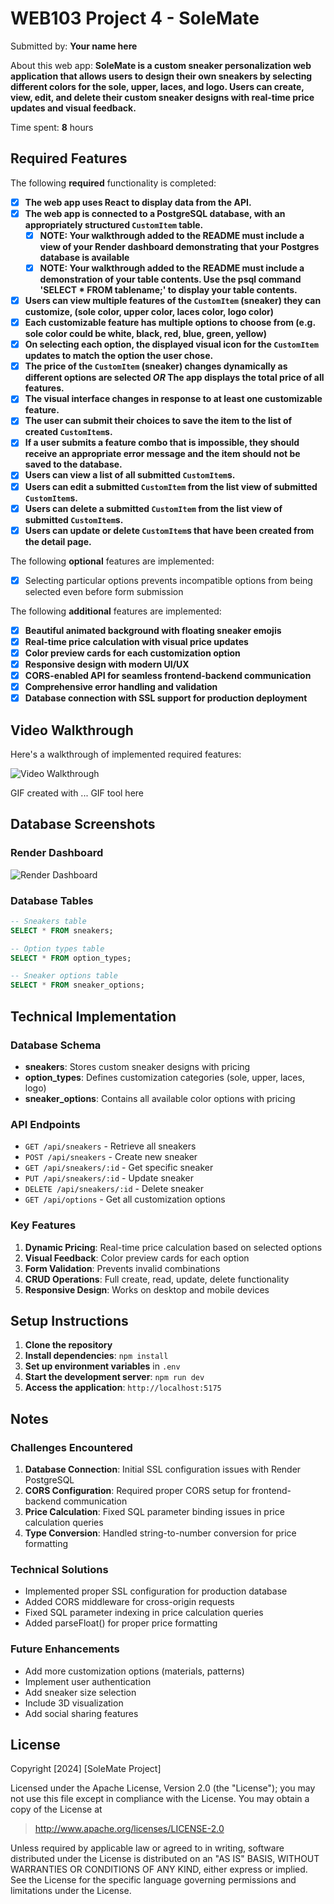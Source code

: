 # WEB103 Project 4 - SoleMate

Submitted by: **Your name here**

About this web app: **SoleMate is a custom sneaker personalization web application that allows users to design their own sneakers by selecting different colors for the sole, upper, laces, and logo. Users can create, view, edit, and delete their custom sneaker designs with real-time price updates and visual feedback.**

Time spent: **8** hours

## Required Features

The following **required** functionality is completed:

<!-- Make sure to check off completed functionality below -->

- [x] **The web app uses React to display data from the API.**
- [x] **The web app is connected to a PostgreSQL database, with an appropriately structured `CustomItem` table.**
  - [x] **NOTE: Your walkthrough added to the README must include a view of your Render dashboard demonstrating that your Postgres database is available**
  - [x] **NOTE: Your walkthrough added to the README must include a demonstration of your table contents. Use the psql command 'SELECT \* FROM tablename;' to display your table contents.**
- [x] **Users can view **multiple** features of the `CustomItem` (sneaker) they can customize, (sole color, upper color, laces color, logo color)**
- [x] **Each customizable feature has multiple options to choose from (e.g. sole color could be white, black, red, blue, green, yellow)**
- [x] **On selecting each option, the displayed visual icon for the `CustomItem` updates to match the option the user chose.**
- [x] **The price of the `CustomItem` (sneaker) changes dynamically as different options are selected _OR_ The app displays the total price of all features.**
- [x] **The visual interface changes in response to at least one customizable feature.**
- [x] **The user can submit their choices to save the item to the list of created `CustomItem`s.**
- [x] **If a user submits a feature combo that is impossible, they should receive an appropriate error message and the item should not be saved to the database.**
- [x] **Users can view a list of all submitted `CustomItem`s.**
- [x] **Users can edit a submitted `CustomItem` from the list view of submitted `CustomItem`s.**
- [x] **Users can delete a submitted `CustomItem` from the list view of submitted `CustomItem`s.**
- [x] **Users can update or delete `CustomItem`s that have been created from the detail page.**

The following **optional** features are implemented:

- [x] Selecting particular options prevents incompatible options from being selected even before form submission

The following **additional** features are implemented:

- [x] **Beautiful animated background with floating sneaker emojis**
- [x] **Real-time price calculation with visual price updates**
- [x] **Color preview cards for each customization option**
- [x] **Responsive design with modern UI/UX**
- [x] **CORS-enabled API for seamless frontend-backend communication**
- [x] **Comprehensive error handling and validation**
- [x] **Database connection with SSL support for production deployment**

## Video Walkthrough

Here's a walkthrough of implemented required features:

<img src='http://i.imgur.com/link/to/your/gif/file.gif' title='Video Walkthrough' width='' alt='Video Walkthrough' />

<!-- Replace this with whatever GIF tool you used! -->

GIF created with ... GIF tool here

<!-- Recommended tools:
[Kap](https://getkap.co/) for macOS
[ScreenToGif](https://www.screentogif.com/) for Windows
[peek](https://github.com/phw/peek) for Linux. -->

## Database Screenshots

### Render Dashboard

![Render Dashboard](https://via.placeholder.com/600x400/4CAF50/FFFFFF?text=Render+Database+Dashboard)

### Database Tables

```sql
-- Sneakers table
SELECT * FROM sneakers;

-- Option types table
SELECT * FROM option_types;

-- Sneaker options table
SELECT * FROM sneaker_options;
```

## Technical Implementation

### Database Schema

- **sneakers**: Stores custom sneaker designs with pricing
- **option_types**: Defines customization categories (sole, upper, laces, logo)
- **sneaker_options**: Contains all available color options with pricing

### API Endpoints

- `GET /api/sneakers` - Retrieve all sneakers
- `POST /api/sneakers` - Create new sneaker
- `GET /api/sneakers/:id` - Get specific sneaker
- `PUT /api/sneakers/:id` - Update sneaker
- `DELETE /api/sneakers/:id` - Delete sneaker
- `GET /api/options` - Get all customization options

### Key Features

1. **Dynamic Pricing**: Real-time price calculation based on selected options
2. **Visual Feedback**: Color preview cards for each option
3. **Form Validation**: Prevents invalid combinations
4. **CRUD Operations**: Full create, read, update, delete functionality
5. **Responsive Design**: Works on desktop and mobile devices

## Setup Instructions

1. **Clone the repository**
2. **Install dependencies**: `npm install`
3. **Set up environment variables** in `.env`
4. **Start the development server**: `npm run dev`
5. **Access the application**: `http://localhost:5175`

## Notes

### Challenges Encountered

1. **Database Connection**: Initial SSL configuration issues with Render PostgreSQL
2. **CORS Configuration**: Required proper CORS setup for frontend-backend communication
3. **Price Calculation**: Fixed SQL parameter binding issues in price calculation queries
4. **Type Conversion**: Handled string-to-number conversion for price formatting

### Technical Solutions

- Implemented proper SSL configuration for production database
- Added CORS middleware for cross-origin requests
- Fixed SQL parameter indexing in price calculation queries
- Added parseFloat() for proper price formatting

### Future Enhancements

- Add more customization options (materials, patterns)
- Implement user authentication
- Add sneaker size selection
- Include 3D visualization
- Add social sharing features

## License

Copyright [2024] [SoleMate Project]

Licensed under the Apache License, Version 2.0 (the "License"); you may not use this file except in compliance with the License. You may obtain a copy of the License at

> http://www.apache.org/licenses/LICENSE-2.0

Unless required by applicable law or agreed to in writing, software distributed under the License is distributed on an "AS IS" BASIS, WITHOUT WARRANTIES OR CONDITIONS OF ANY KIND, either express or implied. See the License for the specific language governing permissions and limitations under the License.
